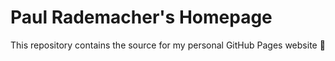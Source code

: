 # Paul Rademacher's Homepage

This repository contains the source for my personal GitHub Pages website :wave:


